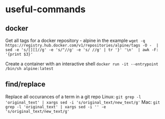 # useful-commands

## docker

Get all tags for a docker repository - alpine in the example
`wget -q https://registry.hub.docker.com/v1/repositories/alpine/tags -O -  | sed -e 's/[][]//g' -e 's/"//g' -e 's/ //g' | tr '}' '\n'  | awk -F: '{print $3}'`

Create a container with an interactive shell
`docker run -it --entrypoint /bin/sh alpine:latest`

## find/replace

Replace all occurances of a term in a git repo
Linux: `git grep -l 'original_text' | xargs sed -i 's/original_text/new_text/g'`
Mac: `git grep -l 'original_text' | xargs sed -i '' -e 's/original_text/new_text/g'`